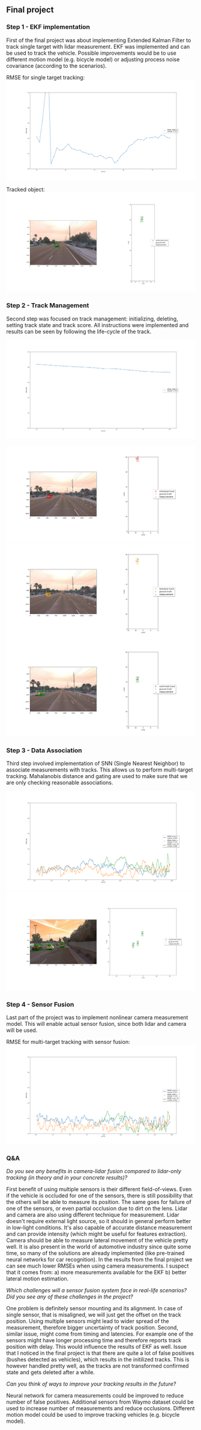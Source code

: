## Final project

### Step 1 - EKF implementation

First of the final project was about implementing Extended Kalman Filter to track single target with lidar measurement. EKF was implemented and can be used to track the vehicle. Possible improvements would be to use different motion model (e.g. bicycle model) or adjusting process noise covariance (according to the scenarios).

RMSE for single target tracking:
![results](images/FinalProject/Step1_RMSE.png "results")

Tracked object:
![results](images/FinalProject/Step1_track.png "results")


### Step 2 - Track Management

Second step was focused on track management: initializing, deleting, setting track state and track score.
All instructions were implemented and results can be seen by following the life-cycle of the track.

![results](images/FinalProject/Step2_RMSE.png "results")

![results](images/FinalProject/Step2_track_initialized.png "results")
![results](images/FinalProject/Step2_track_tentative.png "results")
![results](images/FinalProject/Step2_track_confirmed.png "results")


### Step 3 - Data Association

Third step involved implementation of SNN (Single Nearest Neighbor) to associate measurements with tracks. This allows us to perform multi-target tracking. Mahalanobis distance and gating are used to make sure that we are only checking reasonable associations.

![results](images/FinalProject/Step3_RMSE.png "results")
![results](images/FinalProject/Step3_tracks.png "results")

### Step 4 - Sensor Fusion

Last part of the project was to implement nonlinear camera measurement model. This will enable actual sensor fusion, since both lidar and camera will be used.

RMSE for multi-target tracking with sensor fusion:
![results](images/FinalProject/Step4_RMSE.png "results")

### Q&A

*Do you see any benefits in camera-lidar fusion compared to lidar-only tracking (in theory and in your concrete results)?*

First benefit of using multiple sensors is their different field-of-views. Even if the vehicle is occluded for one of the sensors, there is still possibility that the others will be able to measure its position. The same goes for failure of one of the sensors, or even partial occlusion due to dirt on the lens.
Lidar and camera are also using different technique for measurement. Lidar doesn't require external light source, so it should in general perform better in low-light conditions. It's also capable of accurate distance measurement and can provide intensity (which might be useful for features extraction). Camera should be able to measure lateral movement of the vehicle pretty well. It is also present in the world of automotive industry since quite some time, so many of the solutions are already implemented (like pre-trained neural networks for car recognition).
In the results from the final project we can see much lower RMSEs when using camera measurements. I suspect that it comes from: a) more measurements available for the EKF b) better lateral motion estimation.

*Which challenges will a sensor fusion system face in real-life scenarios? Did you see any of these challenges in the project?*

One problem is definitely sensor mounting and its alignment. In case of single sensor, that is misaligned, we will just get the offset on the track position. Using multiple sensors might lead to wider spread of the measurement, therefore bigger uncertainty of track position. 
Second, similar issue, might come from timing and latencies. For example one of the sensors might have longer processing time and therefore reports track position with delay. This would influence the results of EKF as well.
Issue that I noticed in the final project is that there are quite a lot of false positives (bushes detected as vehicles), which results in the initilized tracks. This is however handled pretty well, as the tracks are not transformed confirmed state and gets deleted after a while.

*Can you think of ways to improve your tracking results in the future?*

Neural network for camera measurements could be improved to reduce number of false positives.
Additional sensors from Waymo dataset could be used to increase number of measurements and reduce occlusions.
Different motion model could be used to improve tracking vehicles (e.g. bicycle model).





